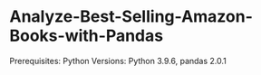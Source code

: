 # Analyze-Best-Selling-Amazon-Books-with-Pandas
Prerequisites: Python Versions: Python 3.9.6, pandas 2.0.1
